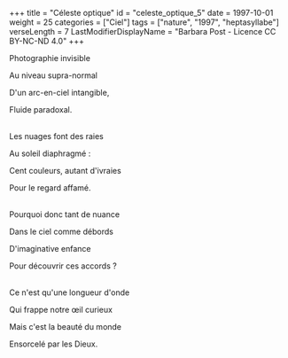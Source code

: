 +++
title = "Céleste optique"
id = "celeste_optique_5"
date = 1997-10-01
weight = 25
categories = ["Ciel"]
tags = ["nature", "1997", "heptasyllabe"]
verseLength = 7
LastModifierDisplayName = "Barbara Post - Licence CC BY-NC-ND 4.0"
+++

Photographie invisible

Au niveau supra-normal

D'un arc-en-ciel intangible,

Fluide paradoxal.

 \
Les nuages font des raies

Au soleil diaphragmé :

Cent couleurs, autant d'ivraies

Pour le regard affamé.

 \
Pourquoi donc tant de nuance

Dans le ciel comme débords

D'imaginative enfance

Pour découvrir ces accords ?

 \
Ce n'est qu'une longueur d'onde

Qui frappe notre œil curieux

Mais c'est la beauté du monde

Ensorcelé par les Dieux.
